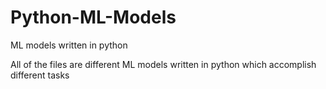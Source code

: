 # Python-ML-Models
ML models written in python

All of the files are different ML models written in python which accomplish different tasks
